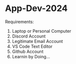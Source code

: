 # App-Dev-2024

Requirements:
1. Laptop or Personal Computer
2. Discord Account
3. Legitimate Email Account
4. VS Code Text Editor
5. Github Account
6. Learnin by Doing...
